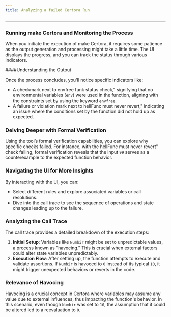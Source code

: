 ```yaml
---
title: Analyzing a failed Certora Run
---
```


---



### Running make Certora and Monitoring the Process

When you initiate the execution of make Certora, it requires some patience as the output generation and processing might take a little time. The UI displays the progress, and you can track the status through various indicators.

####Understanding the Output

Once the process concludes, you'll notice specific indicators like:
- A checkmark next to envfree funk status check," signifying that no environmental variables (`env`) were used in the function, aligning with the constraints set by using the keyword `envfree`.
- A failure or violation mark next to hellFunc must never revert," indicating an issue where the conditions set by the function did not hold up as expected.

### Delving Deeper with Formal Verification

Using the tool’s formal verification capabilities, you can explore why specific checks failed. For instance, with the hellFunc must never revert" check failing, formal verification reveals that the input `99` serves as a counterexample to the expected function behavior.

### Navigating the UI for More Insights

By interacting with the UI, you can:
- Select different rules and explore associated variables or call resolutions.
- Dive into the call trace to see the sequence of operations and state changes leading up to the failure.

### Analyzing the Call Trace

The call trace provides a detailed breakdown of the execution steps:
1. **Initial Setup**: Variables like `Numbir` might be set to unpredictable values, a process known as "havocing." This is crucial when external factors could alter state variables unpredictably.
2. **Execution Flow**: After setting up, the function attempts to execute and validate assertions. If `Numbir` is havoced to `0` instead of its typical `10`, it might trigger unexpected behaviors or reverts in the code.

### Relevance of Havocing

Havocing is a crucial concept in Certora where variables may assume any value due to external influences, thus impacting the function's behavior. In this scenario, even though `Numbir` was set to `10`, the assumption that it could be altered led to a reevaluation to `0`.

